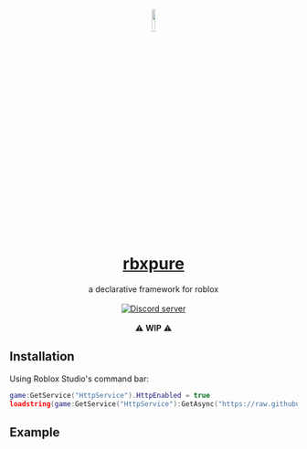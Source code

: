 <div align="center">
    <img width=10% src="https://cdn.discordapp.com/icons/412448235890802710/545ae525fbcdab5b5386e73021c3c598.png?size=512">
    <h1 align="center"><a href="foo.com">rbxpure</a></h1>
</div>
<div align="center">a declarative framework for roblox</div>
<br>
<div align="center">
	<a href="https://discord.gg/kP7U9Mj"><img src="https://discordapp.com/api/guilds/476080952636997633/embed.png" alt="Discord server" /></a>
</div>
<div>&nbsp;</div>
<div align="center">⚠️ <b>WIP</b> ⚠️</div>

## Installation
Using Roblox Studio's command bar:
```lua
game:GetService("HttpService").HttpEnabled = true
loadstring(game:GetService("HttpService"):GetAsync("https://raw.githubusercontent.com/ilvfie/rbxpure/master/install.lua"))()
```
## Example